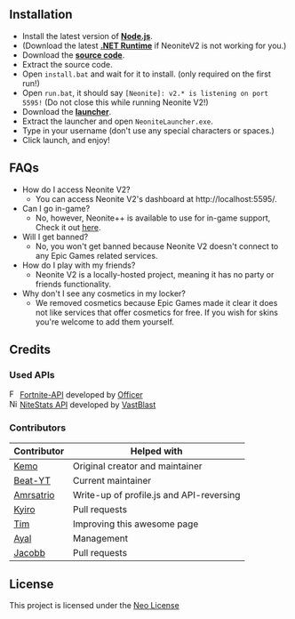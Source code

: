 

<!-- INSTALL -->
## Installation

- Install the latest version of **[Node.js](https://nodejs.org/en/download/current/)**. 
- (Download the latest **[.NET Runtime](https://dotnet.microsoft.com/download)** if NeoniteV2 is not working for you.)
- Download the **[source code](https://github.com/NeoniteDev/NeoniteV2/releases)**.
- Extract the source code.
- Open `install.bat` and wait for it to install. (only required on the first run!)	
- Open `run.bat`, it should say `[Neonite]: v2.* is listening on port 5595!` (Do not close this while running Neonite V2!)	
- Download the **[launcher](https://github.com/NeoniteDev/NeoniteV2/blob/main/public/Launcher.zip?raw=true)**.	
- Extract the launcher and open `NeoniteLauncher.exe`.
- Type in your username (don't use any special characters or spaces.)	
- Click launch, and enjoy!

<!-- FAQs -->
## FAQs

 * How do I access Neonite V2?
   * You can access Neonite V2's dashboard at http://localhost:5595/.
 * Can I go in-game?
   * No, however, Neonite++ is available to use for in-game support, Check it out [here](https://github.com/NeoniteDev/NeonitePP).
 * Will I get banned?
   * No, you won't get banned because Neonite V2 doesn't connect to any Epic Games related services.
 * How do I play with my friends?
   * Neonite V2 is a locally-hosted project, meaning it has no party or friends functionality.
 * Why don't I see any cosmetics in my locker?
   * We removed cosmetics because Epic Games made it clear it does not like services that offer cosmetics for free. If you wish for skins you're welcome to add them yourself.



<!-- CREDITS -->
## Credits

### Used APIs
<img src="https://fortnite-api.com/assets/img/logo.png" width="15" title="Fortnite-API"> [Fortnite-API](https://fortnite-api.com/) developed by [Officer](https://github.com/NotOfficer) <br>
<img src="https://api.nitestats.com/v1/static/ns-logo.png" width="15" title="NiteStats-API"> [NiteStats API](https://nitestats.com/) developed by [VastBlast](https://github.com/VastBlast)

### Contributors

| Contributor | Helped with |
| ----------- | ----------- |
| [Kemo](https://github.com/kem0o)  | Original creator and maintainer |
| [Beat-YT](https://github.com/Beat-YT)   | Current maintainer |
| [Amrsatrio](https://github.com/Amrsatrio)  | Write-up of profile.js and API-reversing |
| [Kyiro](https://github.com/Kyiro)   | Pull requests |
| [Tim](https://github.com/timjans01)   | Improving this awesome page |
| [Ayal](https://github.com/AyalX)   | Management |
| [Jacobb](https://github.com/Jacobb626)   | Pull requests |



<!-- LICENSE -->
## License

This project is licensed under the [Neo License](https://github.com/NeoniteDev/NeoniteV2/blob/main/LICENSE)
